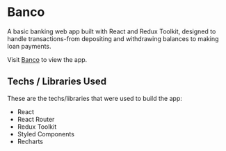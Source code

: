 # Banco

A basic banking web app built with React and Redux Toolkit, designed to handle transactions-from depositing and withdrawing balances to making loan payments.

Visit [Banco](https://banco-proj-reggie.vercel.app) to view the app.

## Techs / Libraries Used

These are the techs/libraries that were used to build the app:

- React
- React Router
- Redux Toolkit
- Styled Components
- Recharts
